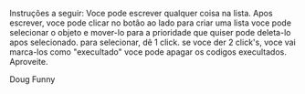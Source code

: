 Instruções a seguir:
Voce pode escrever qualquer coisa na lista.
Apos escrever, voce pode clicar no botão ao lado para criar uma lista
voce pode selecionar o objeto e mover-lo para a prioridade que quiser
pode deleta-lo apos selecionado.
para selecionar, dê 1 click.
se voce der 2 click's, voce vai marca-los como "execultado"
voce pode apagar os codigos execultados.
Aproveite.

Doug Funny
